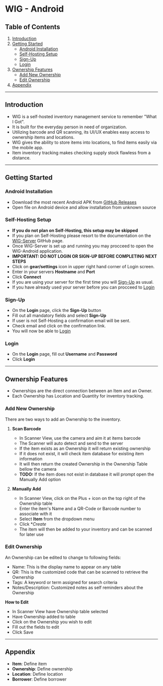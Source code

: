 # WIG - Android

## Table of Contents
1. [Introduction](#introduction)
2. [Getting Started](#getting-started)
   - [Android Installation](#android-installation)
   - [Self-Hosting Setup](#self-host-setup)
   - [Sign-Up](#sign-up)
   - [Login](#login)
3. [Ownership Features](#ownership-features)
   - [Add New Ownership](#add-new-ownership)
   - [Edit Ownership](#edit-ownership)
4. [Appendix](#appendix)

---

## Introduction <a name="introduction"></a>
- WIG is a self-hosted inventory management service to remember "What I Got".
- It is built for the everyday person in need of organization.
- Utilizing barcode and QR scanning, its UI/UX enables easy access to ownership items and locations.
- WIG gives the ability to store items into locations, to find items easily via the mobile app.
- Item inventory tracking makes checking supply stock flawless from a distance.

---

## Getting Started <a name="getting-started"></a>

### Android Installation <a name="android-installation"></a>
- Download the most recent Android APK from [GitHub Releases](https://github.com/Narrow-Code/WIG-Android/releases)
- Open file on Android device and allow installation from unknown source

### Self-Hosting Setup<a name="self-host-setup"></a>
- **If you do not plan on Self-Hosting, this setup may be skipped**
- If you plan on Self-Hosting please resort to the documentation on the [WIG-Server](https://github.com/Narrow-Code/WIG-Server) GitHub page.
- Once WIG-Server is set up and running you may procceed to open the WIG-Android application.
- **IMPORTANT: DO NOT LOGIN OR SIGN-UP BEFORE COMPLETING NEXT STEPS**
- Click on **gear/settings** icon in upper right hand corner of Login screen.
- Enter in your servers **Hostname** and **Port**
- Click **Connect**
- If you are using your server for the first time you will [Sign-Up](#sign-up) as usual.
- If you have already used your server before you can procceed to [Login](#login)

### Sign-Up<a name="sign-up"></a>
- On the **Login** page, click the **Sign-Up** button
- Fill out all mandatory fields and select **Sign-Up**
- If user is not Self-Hosting a confirmation email will be sent.
- Check email and click on the confirmation link.
- You will now be able to [Login](#login)

### Login<a name="login"></a>
- On the **Login** page, fill out **Username** and **Password**
- Click **Login**
---

## Ownership Features <a name="ownership-features"></a>
- Ownerships are the direct connection between an Item and an Owner.
- Each Ownership has Location and Quantity for inventory tracking.

### Add New Ownership <a name="add-new-ownership"></a>
There are two ways to add an Ownership to the inventory.
   1. **Scan Barcode**
      - In Scanner View, use the camera and aim it at items barcode
      - The Scanner will auto detect and send to the server
      - If the item exists as an Ownership it will return existing ownership
      - If it does not exist, it will check item database for existing item information
      - It will then return the created Ownership in the Ownership Table bellow the camera
      - **TODO:** If the item does not exist in database it will prompt open the Manually Add option

   2. **Manually Add**
      - In Scanner View, click on the Plus + icon on the top right of the Ownership table
      - Enter the item's Name and a QR-Code or Barcode number to associate with it
      - Select **Item** from the dropdown menu
      - Click **Create*
      - The item will then be added to your inventory and can be scanned for later use
   
### Edit Ownership <a name="edit-ownership"></a>
An Ownership can be edited to change to following fields:
- Name: This is the display name to appear on any table
- QR: This is the customized code that can be scanned to retrieve the Ownership
- Tags: A keyword or term assigned for search criteria
- Notes/Description: Customized notes as self reminders about the Ownership

**How to Edit**
- In Scanner View have Ownership table selected
- Have Ownership added to table
- Click on the Ownership you wish to edit
- Fill out the fields to edit
- Click Save
 
---

## Appendix <a name="appendix"></a>
- **Item**: Define item
- **Ownership**: Define ownership
- **Location**: Define location
- **Borrower**: Define borrower

